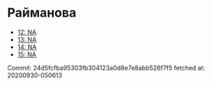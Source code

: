 # Райманова
- [12: NA](12.md)
- [13: NA](13.md)
- [14: NA](14.md)
- [15: NA](15.md)

Commit: 24d5fcfba95303fb304123a0d8e7e8abb526f7f5
 fetched at: 20200930-050613
